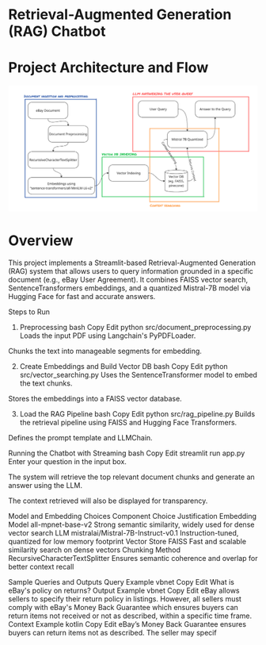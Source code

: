 # Retrieval-Augmented Generation (RAG) Chatbot


# Project Architecture and Flow

![Architecture](Images/RAG_Architecture.png)



# Overview
This project implements a Streamlit-based Retrieval-Augmented Generation (RAG) system that allows users to query information grounded in a specific document (e.g., eBay User Agreement). It combines FAISS vector search, SentenceTransformers embeddings, and a quantized Mistral-7B model via Hugging Face for fast and accurate answers.


Steps to Run
1. Preprocessing
bash
Copy
Edit
python src/document_preprocessing.py
Loads the input PDF using Langchain's PyPDFLoader.

Chunks the text into manageable segments for embedding.

2. Create Embeddings and Build Vector DB
bash
Copy
Edit
python src/vector_searching.py
Uses the SentenceTransformer model to embed the text chunks.

Stores the embeddings into a FAISS vector database.

3. Load the RAG Pipeline
bash
Copy
Edit
python src/rag_pipeline.py
Builds the retrieval pipeline using FAISS and Hugging Face Transformers.

Defines the prompt template and LLMChain.

Running the Chatbot with Streaming
bash
Copy
Edit
streamlit run app.py
Enter your question in the input box.

The system will retrieve the top relevant document chunks and generate an answer using the LLM.

The context retrieved will also be displayed for transparency.

Model and Embedding Choices
Component	Choice	Justification
Embedding Model	all-mpnet-base-v2	Strong semantic similarity, widely used for dense vector search
LLM	mistralai/Mistral-7B-Instruct-v0.1	Instruction-tuned, quantized for low memory footprint
Vector Store	FAISS	Fast and scalable similarity search on dense vectors
Chunking Method	RecursiveCharacterTextSplitter	Ensures semantic coherence and overlap for better context recall

Sample Queries and Outputs
Query Example
vbnet
Copy
Edit
What is eBay's policy on returns?
Output Example
vbnet
Copy
Edit
eBay allows sellers to specify their return policy in listings. However, all sellers must comply with eBay's Money Back Guarantee which ensures buyers can return items not received or not as described, within a specific time frame.
Context Example
kotlin
Copy
Edit
eBay’s Money Back Guarantee ensures buyers can return items not as described. The seller may specif